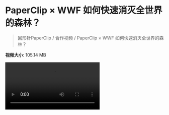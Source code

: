# PaperClip × WWF 如何快速消灭全世界的森林？

> 回形针PaperClip / 合作视频 / PaperClip × WWF 如何快速消灭全世界的森林？

**视频大小**: 105.14 MB

<div class="video"><video src="https://file.hsyhx.top/archive/PaperClip/合作视频/PaperClip × WWF 如何快速消灭全世界的森林？.mp4" controls preload>🤔 您的浏览器不支持 video 标签</video></div>